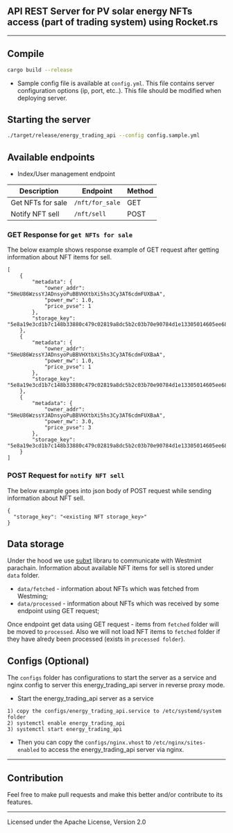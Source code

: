 API REST Server for PV solar energy NFTs access (part of trading system) using Rocket.rs
--------------------------------

---
## Compile

```bash
cargo build --release
```

- Sample config file is available at `config.yml`. This file contains server configuration options (ip, port, etc..). This file should be modified when deploying server.

## Starting the server
```bash
./target/release/energy_trading_api --config config.sample.yml
```

## Available endpoints

- Index/User management endpoint

| Description | Endpoint | Method |
| --- | --- | --- |
| Get NFTs for sale | `/nft/for_sale` | GET |
| Notify NFT sell | `/nft/sell` | POST |

### GET Response for `get NFTs for sale`
The below example shows response example of GET request after getting information about NFT items for sell. 
```
[
    {
        "metadata": {
            "owner_addr": "5HeU86WzssYJADnsyoPuBBVHXtbXi5hs3Cy3AT6cdmFUXBaA",
            "power_mw": 1.0,
            "price_pvse": 1
        },
        "storage_key": "5e8a19e3cd1b7c148b33880c479c02819a8dc5b2c03b70e90784d1e13305014605ee68f3e1f6ace547e5190191b46e33e2010000b8cdf6bb17b1d4fd3930f69805cb84ddae000000"
    },
    {
        "metadata": {
            "owner_addr": "5HeU86WzssYJADnsyoPuBBVHXtbXi5hs3Cy3AT6cdmFUXBaA",
            "power_mw": 1.0,
            "price_pvse": 1
        },
        "storage_key": "5e8a19e3cd1b7c148b33880c479c02819a8dc5b2c03b70e90784d1e13305014605ee68f3e1f6ace547e5190191b46e33e2010000e0b95d33f605e3191432da30759e96b357020000"
    },
    {
        "metadata": {
            "owner_addr": "5HeU86WzssYJADnsyoPuBBVHXtbXi5hs3Cy3AT6cdmFUXBaA",
            "power_mw": 3.0,
            "price_pvse": 3
        },
        "storage_key": "5e8a19e3cd1b7c148b33880c479c02819a8dc5b2c03b70e90784d1e13305014605ee68f3e1f6ace547e5190191b46e33e20100001f5567485266c630261fd69d4509f64f8a020000"
    }
]
```

### POST Request for `notify NFT sell`
The below example goes into json body of POST request while sending information about NFT sell. 
```
{
  "storage_key": "<existing NFT storage_key>"
}
```
## Data storage

Under the hood we use [subxt](https://github.com/paritytech/subxt) libraru to communicate with Westmint parachain. Information about available NFT items for sell is stored under `data` folder.

- `data/fetched` - information about NFTs which was fetched from Westming;
- `data/processed` - information about NFTs which was received by some endpoint using GET request;

Once endpoint get data using GET request - items from `fetched` folder will be moved to `processed`. Also we will not load NFT items to `fetched` folder if they have alredy been processed (exists in `processed folder`).


## Configs (Optional)

The `configs` folder has configurations to start the server as a service and nginx config to server this energy_trading_api server in reverse proxy mode.
- Start the energy_trading_api server as a service
```text
1) copy the configs/energy_trading_api.service to /etc/systemd/system folder
2) systemctl enable energy_trading_api
3) systemctl start energy_trading_api
```

- Then you can copy the `configs/nginx.vhost` to `/etc/nginx/sites-enabled` to access the energy_trading_api server via nginx.

---

## Contribution

Feel free to make pull requests and make this better and/or contribute to its features.

---
Licensed under the Apache License, Version 2.0


